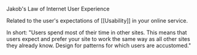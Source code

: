 Jakob's Law of Internet User Experience

Related to the user's expectations of [[Usability]] in your online service.

In short:
"Users spend most of their time in other sites. This means that users expect and prefer your site to work the same way as all other sites they already know. Design for patterns for which users are accustomed."
